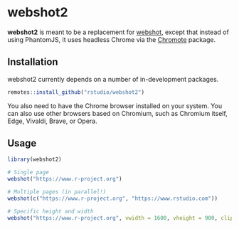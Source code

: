 webshot2
========

**webshot2** is meant to be a replacement for [webshot](https://wch.github.io/webshot/), except that instead of using PhantomJS, it uses headless Chrome via the [Chromote](https://github.com/rstudio/chromote) package.


## Installation

webshot2 currently depends on a number of in-development packages.

```R
remotes::install_github("rstudio/webshot2")
```

You also need to have the Chrome browser installed on your system. You can also use other browsers based on Chromium, such as Chromium itself, Edge, Vivaldi, Brave, or Opera.


## Usage

```R
library(webshot2)

# Single page
webshot("https://www.r-project.org")

# Multiple pages (in parallel!)
webshot(c("https://www.r-project.org", "https://www.rstudio.com"))

# Specific height and width
webshot("https://www.r-project.org", vwidth = 1600, vheight = 900, cliprect = "viewport")
```

